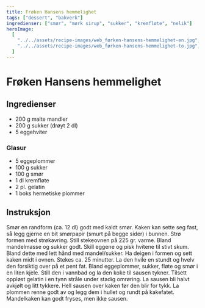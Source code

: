 ```yaml
---
title: Frøken Hansens hemmelighet
tags: ["dessert", "bakverk"]
ingredienser: ["smør", "mørk sirup", "sukker", "kremfløte", "nelik"]
heroImage:
  [
    "../../assets/recipe-images/web_førken-hansens-hemmelighet-en.jpg",
    "../../assets/recipe-images/web_førken-hansens-hemmelighet-to.jpg",
  ]
---
```


# Frøken Hansens hemmelighet

## Ingredienser

- 200 g malte mandler
- 200 g sukker (drøyt 2 dl)
- 5 eggehviter

### Glasur

- 5 eggeplommer
- 100 g sukker
- 100 g smør
- 1 dl kremfløte
- 2 pl. gelatin
- 1 boks hermetiske plommer

## Instruksjon

Smør en randform (ca. 12 dl) godt med kaldt smør. Kaken kan sette seg fast, så legg gjerne en bit smørpapir (smurt på begge sider) i bunnen. Strø formen med strøkavring. Still stekeovnen på 225 gr. varme. Bland mandelmasse og sukker godt. Skill eggene og pisk hvitene til stivt skum. Bland dette med lett hånd med mandel/sukker. Ha deigen i formen og sett kaken midt i ovnen. Stekes ca. 25 minutter. La den hvile en stundt og hvelv den forsiktig over på et pent fat. Bland eggeplommer, sukker, fløte og smør i en liten kjele. Still den i vannbad og la den koke til sausen tykner. Tilsett oppløst gelatin i en tynn stråle under stadig omrøring. La sausen bli halvt avkjølt og litt tykkere. Hell sausen over kaken før den blir for tykk. La plommen renne godt av og legg dem i hullet og rundt på kakefatet. Mandelkaken kan godt fryses, men ikke sausen.
